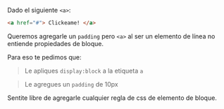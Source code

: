 Dado el siguiente `<a>`:

``` html
<a href="#"> Clickeame! </a>
```

Queremos agregarle un `padding` pero `<a>` al ser un elemento de línea no entiende propiedades de bloque.

Para eso te pedimos que:

> Le apliques `display:block` a la etiqueta `a`

> Le agregues un `padding` de 10px

Sentite libre de agregarle cualquier regla de css de elemento de bloque.